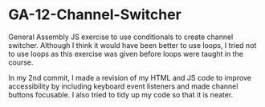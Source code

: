 # GA-12-Channel-Switcher
General Assembly JS exercise to use conditionals to create channel switcher. 
Although I think it would have been better to use loops, I tried not to use loops as this exercise was given before loops were taught in the course.

In my 2nd commit, I made a revision of my HTML and JS code to improve accessibility by including keyboard event listeners and made channel buttons focusable. I also tried to tidy up my code so that it is neater.
